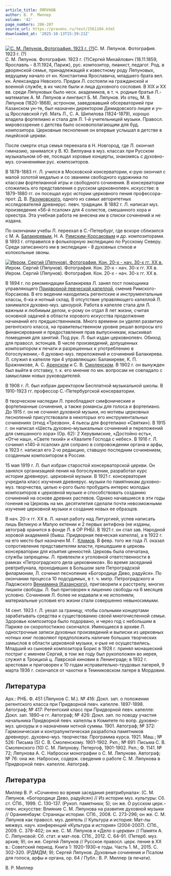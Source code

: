 ```yaml
---
article_title: ЛЯПУНОВ
author: В. Р. Миллер
volume: '42'
page_numbers: 206-207
source_url: https://pravenc.ru/text/2561104.html
downloaded_at: '2025-10-13T15:39:21Z'
---
```


[![С. М. Ляпунов. Фотография. 1923 г. (?)](https://pravenc.ru/data/2020/06/21/1236347334/i200.jpg "Кликните для увеличения картинки")](https://pravenc.ru/data/2020/06/21/1236347334/i400.jpg)С. М. Ляпунов. Фотография. 1923 г. (?)  
С. М. Ляпунов. Фотография. 1923 г. (?)Сергей Михайлович (18.11.1859, Ярославль - 8.11.1924, Париж), рус. композитор, пианист, педагог. Род. в дворянской семье, принадлежащей к известному роду Ляпуновых, ведущему начало от кн. Константина Ярославича, младшего брата вел. кн. Александра Невского. Предки Л. состояли на гражданской и военной службе, в их числе были и лица духовного сословия. В XIX и XX вв. среди Ляпуновых было неск. академиков, в т. ч. родные братья Л.- математик А. М. Ляпунов и лингвист Б. М. Ляпунов. Их отец, М. В. Ляпунов (1820-1868), астроном, заведовавший обсерваторией при Казанском ун-те, был назначен директором Демидовского лицея и уч-щ Ярославской губ. Мать Л., С. А. Шипилова (1824-1879), хорошо владела фортепиано и стала для Л. 1-й учительницей музыки. Правосл. мировоззрение с детства было основополагающим для буд. композитора. Церковные песнопения он впервые услышал в детстве в лицейской церкви.

После смерти отца семья переехала в Н. Новгород, где Л. окончил гимназию, занимался у В. Ю. Виллуана в муз. классах при Русском музыкальном об-ве, посещал хоровые концерты, знакомясь с духовно-муз. сочинениями рус. композиторов.

В 1878-1883 гг. Л. учился в Московской консерватории, к-рую окончил с малой золотой медалью и со званием свободного художника по классам фортепианной игры и свободного сочинения. В консерватории сложились его представления о русском церковнопевч. искусстве: в 1879-1880 гг. он посещал курс истории церковного пения профессора-прот. Д. В. [Разумовского](https://pravenc.ru/text/Разумовский.html), одного из самых авторитетных исследователей древнерус. певч. традиции. В 1882 г. Л. написал муз. произведение «56-й псалом» для 4 солистов, смешанного хора и оркестра. Эта учебная работа не внесена им в списки сочинений и не издана.

По окончании учебы Л. переехал в С.-Петербург, где вскоре сблизился с М. А. [Балакиревым](https://pravenc.ru/text/БАЛАКИРЕВ.html), Н. А. [Римским-Корсаковым](https://pravenc.ru/text/Римским-Корсаковым.html) и др. композиторами. В 1893 г. отправился в фольклорную экспедицию по Русскому Северу. Среди записанного им в экспедиции - 8 духовных стихов и колокольные звоны.

[![Иером. Сергий (Ляпунов). Фотография. Кон. 20-х - нач. 30-х гг. XX в.](https://pravenc.ru/data/2020/06/21/1236347329/i200.jpg "Кликните для увеличения картинки")](https://pravenc.ru/data/2020/06/21/1236347329/i400.jpg)Иером. Сергий (Ляпунов). Фотография. Кон. 20-х - нач. 30-х гг. XX в.  
Иером. Сергий (Ляпунов). Фотография. Кон. 20-х - нач. 30-х гг. XX в.

В 1894 г. по рекомендации Балакирева Л. занял пост помощника управляющего [Придворной певческой капеллой](<https://pravenc.ru/text/Придворной певческой капеллой.html>), сменив Римского-Корсакова. В его ведении находились регентские и инструментальные классы, б-ка и нотный склад. В отсутствие управляющего капеллой Л. занимался духовно-муз. цензурой. Работа в капелле стала для Л. важным и любимым делом, к-рому он отдал 8 лет жизни, считая основной задачей в области хорового искусства продолжение начинаний его предшественников. Много времени он уделял развитию регентского класса, на правительственном уровне решал вопросы его финансирования и предоставления прав выпускникам, изыскивал помещения для занятий. Под рук. Л. был издан церковнопевч. Обиход для правосл. эстонцев. В числе произведений, допущенных композитором к печати и разрешенных к употреблению в богослужении,- 6 духовно-муз. переложений и сочинений Балакирева. Л. служил в капелле при 4 управляющих: Балакиреве, К. П. Бражникове, А. С. [Аренском](https://pravenc.ru/text/Аренском.html) и С. В. [Смоленском](https://pravenc.ru/text/Смоленском.html). В 1902 г. он вынужден был выйти в отставку, т. к. его мнение по мн. вопросам не совпадало с замыслами новых руководителей.

В 1908 г. Л. был избран директором Бесплатной музыкальной школы. В 1910-1923 гг. профессор С.-Петербургской консерватории.

В творческом наследии Л. преобладают симфонические и фортепианные сочинения, а также романсы для голоса и фортепиано. До 1915 г. он не сочинял духовной музыки, но мотивы церковных песнопений присутствовали в некоторых его инструментальных сочинениях (этюд «Трезвон», 4 пьесы для фортепиано «Святки»). В 1915 г. он написал «Шесть духовно-музыкальных сочинений и переложений для смешанного хора» (Ор. 62): 2 Херувимские, «Достойно есть», «Отче наш», «Свете тихий» и «Хвалите Господа с небес». В 1916 г. Л. сочинил «140-й псалом» для сопрано в сопровождении органа и арфы, в 1923 г. написал его 2-ю редакцию, ставшую последним сочинением, созданным композитором в России.

15 мая 1919 г. Л. был избран старостой консерваторской церкви. Он занялся организацией пения на богослужении, разработал курс истории древнерус. церковной музыки. В 1921 г. консерватория учредила класс изучения древнерус. музыки по памятникам духовно-муз. творчества, целью к-рого было пробудить интерес молодых композиторов к церковной музыке и способствовать созданию сочинений на основе древних распевов. Однако начавшиеся в эти годы гонения на Церковь на мн. десятилетия сделали почти невозможными изучение церковной музыки и создание новых ее образцов.

В нач. 20-х гг. XX в. Л. начал работу над Литургией, успев написать лишь Великую и Малую ектении и 2 первых антифона (не изданы, автограф хранится в фонде Л. в ОР РНБ). В 1921 г. он стал зав. Народной хоровой академией (бывш. Придворная певческая капелла), а в 1922 г. на его место был назначен М. Г. [Климов](https://pravenc.ru/text/Климов.html). В февр. того же года Л. оказал сопротивление представителям власти, пришедшим в церковь консерватории для изъятия ценностей. Церковь была опечатана, службы запрещены. Л. привлекли к уголовной ответственности в рамках «Петроградского дела церковников». Во время заседаний ревтрибунала, проходивших в Большом зале Петроградской филармонии, Л. сочинил песнопение «Богородице Дево, радуйся». По окончании процесса 10 подсудимых, в т. ч. митр. Петроградского и Ладожского [Вениамина (Казанского)](<https://pravenc.ru/text/Вениамина (Казанского).html>), приговорили к расстрелу, многих лишили свободы. Л. был приговорен к лишению свободы на 6 месяцев условно. Сочинения Л. более не издавали и не исполняли, материальные условия его жизни стали совершенно невыносимыми.

14 сент. 1923 г. Л. уехал за границу, чтобы сольными концертами зарабатывать средства к существованию своей многочисленной семьи. Здоровье композитора было подорвано, и через год с небольшим в Париже он скоропостижно скончался. Имеющиеся в архиве Л. однострочные записи духовных произведений и выписки из церковных нотных книг позволяют предположить наличие больших творческих замыслов в области церковной музыки, к-рые не осуществились. Младший из сыновей композитора Борис в 1928 г. принял монашеский постриг с именем Сергий, в том же году был рукоположен во иерея, служил в Троицкой ц. Лаврской киновии в Ленинграде; в 1932 г. арестован и приговорен к 10 годам исправительно-трудовых лагерей, 9 марта 1936 г. скончался от чахотки в Темниковском лагере в Мордовии.

## Литература

Арх.: РНБ. Ф. 451 (Ляпунов С. М.). № 416: Докл. зап. о положении регентского класса при Придворной певч. капелле. 1897-1898. Автограф; № 417: Регентский класс при Придворной певч. капелле: Докл. зап. 1890-е гг. Автограф; № 426: Докл. зап. по поводу участия начальника Придворной певч. капеллы в Комитете по вопр. духовно-муз. цензуры и о назначении нотной суммы. 1901. Автограф; № 372: Гармоническая и контрапунктическая разработка памятников древнерус. духовно-муз. творчества: Программа курса. 1921. Маш.; № 526: Письма (5) С. В. Смоленскому. 1901-1902. Ркп.; № 691: Письма С. В. Смоленского (10) С. М. Ляпунову. Петергоф, 1901-1902. Ркп.; Ф. 1141. № 72; Ляпунова А. С. Наброски монографии о С. М. Ляпунове. Автограф; № 76: она же. Наброски, содерж. сведения о работе С. М. Ляпунова в Придворной певч. капелле. Автограф.

## Литература

Миллер В. Р. «Сочинено во время заседания ревтрибунала»: (С. М. Ляпунов. «Богородице Дево, радуйся») // Из истории муз. культуры: Сб. ст. СПб., 1999. С. 130-137. (Рукоп. памятники; 5); он же. О русском церк.-певч. искусстве: Влияние С. М. Ляпунова на развитие духовной музыки // Ораниенбаум: Страницы истории. СПб., 2008. С. 273-296; он же. С. М. Ляпунов как правосл. муз. деятель // Культура и история: Мат-лы межвуз. науч. конференций «Культура и история» (2004-2007). СПб., 2009. С. 378-402; он же. С. М. Ляпунов и «Дело о церкви» // Памяти А. С. Ляпуновой: Сб. стат. и мат-лов. СПб., 2012. С. 64-91. (Петерб. муз. архив; 9); он же. Сергей Ляпунов // Русское правосл. церк. пение в XX в.: Советский период. Книга 1: 1920-1930-е годы. Часть 1. М., 2015. С. 302-320. (РДМДМ; 9); Сергей Ляпунов. Духовные сочинения и Псалом для голоса, арфы и органа, ор. 64 / Публ.: В. Р. Миллер (в печати).

В. Р. Миллер
